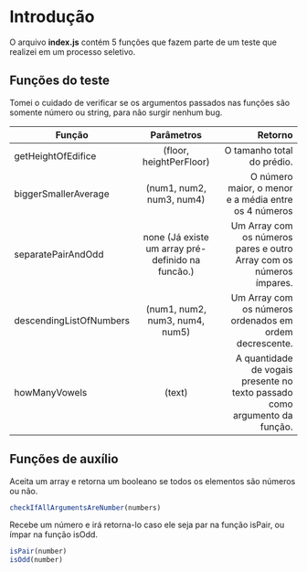 # Introdução

O arquivo **index.js** contém 5 funções que fazem parte de um teste que realizei em um processo seletivo.

## Funções do teste

Tomei o cuidado de verificar se os argumentos passados nas funções são somente número ou string, para não surgir nenhum bug.

| Função       | Parâmetros           | Retorno  |
| ------------- |:-------------:| -----:|
| getHeightOfEdifice    | (floor, heightPerFloor) | O tamanho total do prédio. |
| biggerSmallerAverage     | (num1, num2, num3, num4)    |   O número maior, o menor e a média entre os 4 números |
| separatePairAndOdd | none  (Já existe um array pré-definido na funcão.)     |    Um Array com os números pares e outro Array com os números ímpares.|
| descendingListOfNumbers | (num1, num2, num3, num4, num5)     |    Um Array com os números ordenados em ordem decrescente. |
| howManyVowels | (text)   |    A quantidade de vogais presente no texto passado como argumento da função. |

## Funções de auxílio
Aceita um array e retorna um booleano se todos os elementos são números ou não.

```javascript
checkIfAllArgumentsAreNumber(numbers)
```

Recebe um número e irá retorna-lo caso ele seja par na função isPair, ou ímpar na função isOdd.
 ```javascript
isPair(number)
isOdd(number)
```


